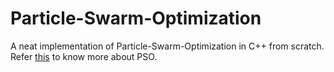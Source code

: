 # Particle-Swarm-Optimization

A neat implementation of Particle-Swarm-Optimization in C++ from scratch. Refer [this](https://www.youtube.com/watch?v=JhgDMAm-imI) to know more about PSO.
